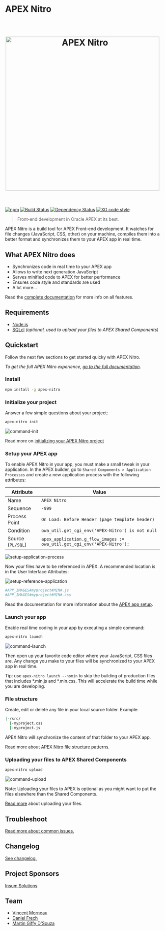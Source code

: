 # APEX Nitro

<h1 align="center">
  <br />
  <img src="https://raw.githubusercontent.com/OraOpenSource/apex-nitro/master/docs/img/apex-nitro-logo.png" alt="APEX Nitro" width="500">
  <br />
  <br />
</h1>

[![npm](https://img.shields.io/npm/v/apex-nitro.svg)](https://www.npmjs.com/package/apex-nitro) [![Build Status](https://travis-ci.org/OraOpenSource/apex-nitro.svg?branch=master)](https://travis-ci.org/OraOpenSource/apex-nitro) [![Dependency Status](https://david-dm.org/OraOpenSource/apex-nitro.svg)](https://david-dm.org/OraOpenSource/apex-nitro) [![XO code style](https://img.shields.io/badge/code_style-XO-5ed9c7.svg)](https://github.com/sindresorhus/xo)

> Front-end development in Oracle APEX at its best.

APEX Nitro is a build tool for APEX Front-end development. It watches for file changes (JavaScript, CSS, other) on your machine, compiles them into a better format and synchronizes them to your APEX app in real time.

## What APEX Nitro does

- Synchronizes code in real time to your APEX app
- Allows to write next generation JavaScript
- Serves minified code to APEX for better performance
- Ensures code style and standards are used
- A lot more...

Read the [complete documentation](/docs/features.md) for more info on all features.

## Requirements

- [Node.js](https://nodejs.org)
- [SQLcl](http://www.oracle.com/technetwork/developer-tools/sqlcl/overview/index.html) _(optional, used to upload your files to APEX Shared Components)_

## Quickstart

Follow the next few sections to get started quicky with APEX Nitro.

_To get the full APEX Nitro experience, [go to the full documentation](/docs/)._

### Install

```bash
npm install -g apex-nitro
```

### Initialize your project

Answer a few simple questions about your project:

```bash
apex-nitro init
```

![command-init](/docs/img/command-init.png)

Read more on [initializing your APEX Nitro project](/docs/init.md)

### Setup your APEX app

To enable APEX Nitro in your app, you must make a small tweak in your application. In the APEX builder, go to `Shared Components > Application Processes` and create a new application process with the following attributes:

| Attribute         | Value                                                                   |
| ----------------- | ----------------------------------------------------------------------- |
| Name              | `APEX Nitro`                                                            |
| Sequence          | `-999`                                                                  |
| Process Point     | `On Load: Before Header (page template header)`                         |
| Condition         | `owa_util.get_cgi_env('APEX-Nitro') is not null`                        |
| Source (`PL/SQL`) | `apex_application.g_flow_images := owa_util.get_cgi_env('APEX-Nitro');` |

![setup-application-process](/docs/img/setup-application-process.png)

Now your files have to be referenced in APEX. A recommended location is in the User Interface Attributes:

![setup-reference-application](/docs/img/setup-reference-application.png)

```bash
#APP_IMAGES#myproject#MIN#.js
#APP_IMAGES#myproject#MIN#.css
```

Read the documentation for more information about the [APEX app setup](/docs/setup.md).

### Launch your app

Enable real time coding in your app by executing a simple command:

```bash
apex-nitro launch
```

![command-launch](/docs/img/command-launch.png)

Then open up your favorite code editor where your JavaScript, CSS files are. Any change you make to your files will be synchronized to your APEX app in real time.

Tip: use `apex-nitro launch --nomin` to skip the building of production files that includes *.min.js and *.min.css. This will accelerate the build time while you are developing.

### File structure

Create, edit or delete any file in your local source folder. Example:

```bash
|-/src/
  |-myproject.css
  |-myproject.js
```

APEX Nitro will synchronize the content of that folder to your APEX app.

Read more about [APEX Nitro file structure patterns](/docs/structure.md).

### Uploading your files to APEX Shared Components

```bash
apex-nitro upload
```

![command-upload](/docs/img/command-upload.png)

Note: Uploading your files to APEX is optional as you might want to put the files elsewhere than the Shared Components.

[Read more](/docs/upload.md) about uploading your files.

## Troubleshoot

[Read more about common issues.](/docs/troubleshooting.md)

## Changelog

[See changelog.](changelog.md)

## Project Sponsors

[Insum Solutions](https://insum.ca/)

## Team

- [Vincent Morneau](https://github.com/vincentmorneau)
- [Daniel Frech](https://github.com/dfrechdev)
- [Martin Giffy D'Souza](https://github.com/martindsouza)
